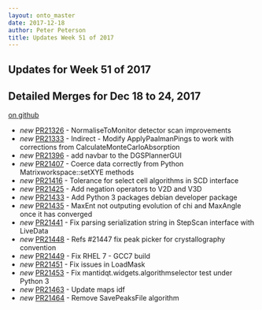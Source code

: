```yaml
---
layout: onto_master
date: 2017-12-18
author: Peter Peterson
title: Updates Week 51 of 2017
---
```

Updates for Week 51 of 2017
---------------------------

Detailed Merges for Dec 18 to 24, 2017
--------------------------------------
[on github](https://github.com/mantidproject/mantid/pulls?q=is%3Apr+merged%3A2017-12-19..2017-12-24)

* *new* [PR21326](https://github.com/mantidproject/mantid/pull/21326) - NormaliseToMonitor detector scan improvements
* *new* [PR21333](https://github.com/mantidproject/mantid/pull/21333) - Indirect - Modify ApplyPaalmanPings to work with corrections from CalculateMonteCarloAbsorption
* *new* [PR21396](https://github.com/mantidproject/mantid/pull/21396) - add navbar to the DGSPlannerGUI
* *new* [PR21407](https://github.com/mantidproject/mantid/pull/21407) - Coerce data correctly from Python Matrixworkspace::setXYE methods
* *new* [PR21416](https://github.com/mantidproject/mantid/pull/21416) - Tolerance for select cell algorithms in SCD interface
* *new* [PR21425](https://github.com/mantidproject/mantid/pull/21425) - Add negation operators to V2D and V3D
* *new* [PR21433](https://github.com/mantidproject/mantid/pull/21433) - Add Python 3 packages debian developer package
* *new* [PR21435](https://github.com/mantidproject/mantid/pull/21435) - MaxEnt not outputing evolution of chi and MaxAngle once it has converged
* *new* [PR21441](https://github.com/mantidproject/mantid/pull/21441) - Fix parsing serialization string in StepScan interface with LiveData
* *new* [PR21448](https://github.com/mantidproject/mantid/pull/21448) - Refs #21447 fix peak picker for crystallography convention
* *new* [PR21449](https://github.com/mantidproject/mantid/pull/21449) - Fix RHEL 7 - GCC7 build
* *new* [PR21451](https://github.com/mantidproject/mantid/pull/21451) - Fix issues in LoadMask
* *new* [PR21453](https://github.com/mantidproject/mantid/pull/21453) - Fix mantidqt.widgets.algorithmselector test under Python 3
* *new* [PR21463](https://github.com/mantidproject/mantid/pull/21463) - Update maps idf
* *new* [PR21464](https://github.com/mantidproject/mantid/pull/21464) - Remove SavePeaksFile algorithm

